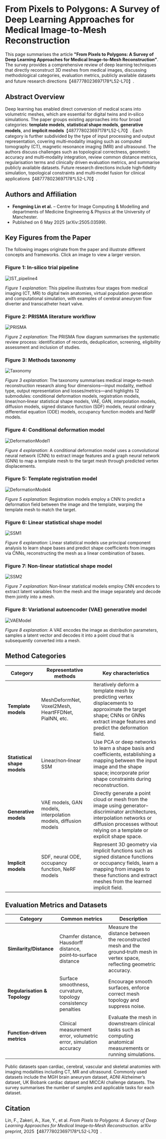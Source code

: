 # From Pixels to Polygons: A Survey of Deep Learning Approaches for Medical Image‑to‑Mesh Reconstruction

This page summarises the article **"From Pixels to Polygons: A Survey of Deep Learning Approaches for Medical Image‑to‑Mesh Reconstruction"**. The survey provides a comprehensive review of deep learning techniques that directly reconstruct 3D meshes from medical images, discussing methodological categories, evaluation metrics, publicly available datasets and future research directions【487778023697178†L52-L70】.  

## Abstract Overview

Deep learning has enabled direct conversion of medical scans into volumetric meshes, which are essential for digital twins and in‑silico simulations. The paper groups existing approaches into four broad categories: **template models**, **statistical shape models**, **generative models**, and **implicit models**【487778023697178†L52-L70】. Each category is further subdivided by the type of input processing and output representation, covering multi‑modality imaging such as computed tomography (CT), magnetic resonance imaging (MRI) and ultrasound. The authors discuss challenges such as topological correctness, geometric accuracy and multi‑modality integration, review common distance metrics, regularisation terms and clinically driven evaluation metrics, and summarise publicly available datasets. Future research directions include high‑fidelity simulation, topological constraints and multi‑model fusion for clinical applications【487778023697178†L52-L70】.

## Authors and Affiliation

- **Fengming Lin et al.** – Centre for Image Computing & Modelling and departments of Medicine Engineering & Physics at the University of Manchester.
- Published on 6 May 2025 (arXiv:2505.03599).

## Key Figures from the Paper

The following images originate from the paper and illustrate different concepts and frameworks. Click an image to view a larger version.

### Figure 1: In‑silico trial pipeline

![IST_pipeline4](https://ar5iv.labs.arxiv.org/html/2505.03599/assets/fig/IST_pipeline4.png)

*Figure 1 explanation*: This pipeline illustrates four stages from medical imaging (CT, MR) to digital twin anatomies, virtual population generation and computational simulation, with examples of cerebral aneurysm flow diverter and transcatheter heart valve.

### Figure 2: PRISMA literature workflow

![PRISMA](https://ar5iv.labs.arxiv.org/html/2505.03599/assets/fig/PRIMAv1.png)

*Figure 2 explanation*: The PRISMA flow diagram summarises the systematic review process: identification of records, deduplication, screening, eligibility assessment and inclusion of studies.

### Figure 3: Methods taxonomy

![Taxonomy](https://ar5iv.labs.arxiv.org/html/2505.03599/assets/x1.png)

*Figure 3 explanation*: The taxonomy summarises medical image‑to‑mesh reconstruction research along four dimensions—input modality, method type, output representation and losses/metrics—and highlights 12 submodules: conditional deformation models, registration models, linear/non‑linear statistical shape models, VAE, GAN, interpolation models, diffusion models, signed distance function (SDF) models, neural ordinary differential equation (ODE) models, occupancy function models and NeRF models.

### Figure 4: Conditional deformation model

![DeformationModel1](https://ar5iv.labs.arxiv.org/html/2505.03599/assets/fig/Deformation_Model_1.png)

*Figure 4 explanation*: A conditional deformation model uses a convolutional neural network (CNN) to extract image features and a graph neural network (GNN) to map a template mesh to the target mesh through predicted vertex displacements.

### Figure 5: Template registration model

![DeformationModel4](https://ar5iv.labs.arxiv.org/html/2505.03599/assets/fig/Deformation_Model_4.png)

*Figure 5 explanation*: Registration models employ a CNN to predict a deformation field between the image and the template, warping the template mesh to match the target.

### Figure 6: Linear statistical shape model

![SSM1](https://ar5iv.labs.arxiv.org/html/2505.03599/assets/fig/SSM1.png)

*Figure 6 explanation*: Linear statistical models use principal component analysis to learn shape bases and predict shape coefficients from images via CNNs, reconstructing the mesh as a linear combination of bases.

### Figure 7: Non‑linear statistical shape model

![SSM2](https://ar5iv.labs.arxiv.org/html/2505.03599/assets/fig/SSM2.png)

*Figure 7 explanation*: Non‑linear statistical models employ CNN encoders to extract latent variables from the mesh and the image separately and decode them jointly into a mesh.

### Figure 8: Variational autoencoder (VAE) generative model

![VAEModel](https://ar5iv.labs.arxiv.org/html/2505.03599/assets/x2.png)

*Figure 8 explanation*: A VAE encodes the image as distribution parameters, samples a latent vector and decodes it into a point cloud that is subsequently converted into a mesh.

## Method Categories

| Category | Representative methods | Key characteristics |
| --- | --- | --- |
| **Template models** | MeshDeformNet, Voxel2Mesh, HeartFFDNet, PialNN, etc. | Iteratively deform a template mesh by predicting vertex displacements to approximate the target shape; CNNs or GNNs extract image features and predict the deformation field. |
| **Statistical shape models** | Linear/non‑linear SSM | Use PCA or deep networks to learn a shape basis and coefficients, establishing a mapping between the input image and the shape space; incorporate prior shape constraints during reconstruction. |
| **Generative models** | VAE models, GAN models, interpolation models, diffusion models | Directly generate a point cloud or mesh from the image using generator–discriminator architectures, interpolation networks or diffusion processes without relying on a template or explicit shape space. |
| **Implicit models** | SDF, neural ODE, occupancy function, NeRF models | Represent 3D geometry via implicit functions such as signed distance functions or occupancy fields, learn a mapping from images to these functions and extract meshes from the learned implicit field. |

## Evaluation Metrics and Datasets

| Category | Common metrics | Description |
| --- | --- | --- |
| **Similarity/Distance** | Chamfer distance, Hausdorff distance, point‑to‑surface distance | Measure the distance between the reconstructed mesh and the ground‑truth mesh in vertex space, reflecting geometric accuracy. |
| **Regularisation & Topology** | Surface smoothness, curvature, topology consistency penalties | Encourage smooth surfaces, enforce correct mesh topology and suppress noise. |
| **Function‑driven metrics** | Clinical measurement error, volumetric error, simulation accuracy | Evaluate the mesh in downstream clinical tasks such as computing anatomical measurements or running simulations. |

Public datasets span cardiac, cerebral, vascular and skeletal anatomies with imaging modalities including CT, MR and ultrasound. Commonly used datasets include the MGH brain aneurysm dataset, ADNI Alzheimer’s dataset, UK Biobank cardiac dataset and MICCAI challenge datasets. The survey summarises the number of samples and applicable tasks for each dataset.

## Citation

Lin, F., Zakeri, A., Xue, Y., et al. *From Pixels to Polygons: A Survey of Deep Learning Approaches for Medical Image‑to‑Mesh Reconstruction*. arXiv preprint, 2025【487778023697178†L52-L70】.
